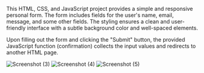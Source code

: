 This HTML, CSS, and JavaScript project provides a simple and responsive personal form. The form includes fields for the user's name, email, message, and some other fields. The styling ensures a clean and user-friendly interface with a subtle background color and well-spaced elements.

Upon filling out the form and clicking the "Submit" button, the provided JavaScript function (confirmation) collects the input values and redirects to another HTML page.

![Screenshot (3)](https://github.com/rasabhakthulasrikanth/Autoformfill/assets/154238594/1226e1db-1d38-49df-a544-8b46515d59ff)
![Screenshot (4)](https://github.com/rasabhakthulasrikanth/Autoformfill/assets/154238594/11243d7f-07b0-4f8d-9172-d6ea57a96d26)
![Screenshot (5)](https://github.com/rasabhakthulasrikanth/Autoformfill/assets/154238594/4a25efca-3c43-4a32-9190-c9e52fb9d747)
